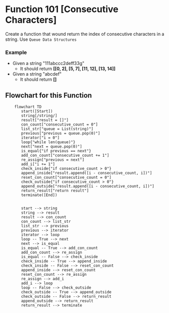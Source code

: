 # Function 101 __[Consecutive Characters]__

Create a function that wound return the index of consecutive characters in a string.
Use `Queue Data Structures` 

### Example
* Given a string "111abccc2deff33g"
    * It should return __[[0, 2], [5, 7], [11, 12], [13, 14]]__
* Given a string "abcdef"
    * It should return __[]__

## Flowchart for this Function
```mermaid
    flowchart TD
       start([Start])
       string[/string/]
       result["result = []"]
       con_count["consecutive_count = 0"]
       list_str["queue = List(string)"]
       previous["previous = queue.pop(0)"]
       iterator["i = 0"]
       loop{"while len(queue)"}
       next["next = queue.pop(0)"]
       is_equal{"if previous == next"}
       add_con_count["consecutive_count += 1"]
       re_assign["previous = next"]
       add_i["i += 1"]
       check_inside{"if consecutive_count > 0"}
       append_inside["result.append([i - consecutive_count, i])"]
       reset_con_count["consecutive_count = 0"]
       check_outside{"if consecutive_count > 0"}
       append_outside["result.append([i - consecutive_count, i])"]
       return_result["return result"]
       terminate([End])
   
   
       start --> string
       string --> result
       result --> con_count
       con_count --> list_str
       list_str --> previous
       previous --> iterator
       iterator --> loop
       loop -- True --> next
       next --> is_equal
       is_equal -- True --> add_con_count
       add_con_count --> re_assign
       is_equal -- False --> check_inside
       check_inside -- True --> append_inside
       check_inside -- False --> reset_con_count
       append_inside --> reset_con_count
       reset_con_count --> re_assign
       re_assign --> add_i
       add_i --> loop
       loop -- False --> check_outside
       check_outside -- True --> append_outside
       check_outside -- False --> return_result
       append_outside --> return_result
       return_result --> terminate
```
